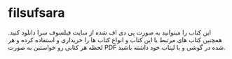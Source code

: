 # filsufsara
این کتاب را میتوانید به صورت پی دی اف شده از سایت فیلسوف سرا دانلود کنید. همچنین کتاب های مرتبط با این کتاب و انواع کتاب ها را خریداری و استفاده کرده و هر لحظه هر کتابی رو خواستین به صورت PDF شده در گوشی و یا لپتاب خود داشته باشید. 
